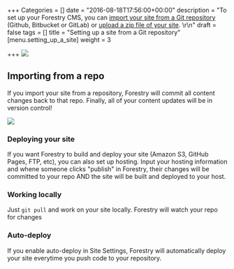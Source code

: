+++
Categories = []
date = "2016-08-18T17:56:00+00:00"
description = "To set up your Forestry CMS, you can [import your site from a Git repository](/docs/setting-up-a-site/setting-up-a-site-from-a-git-repository/) (Github, Bitbucket or GitLab) or [upload a zip file of your site](/docs/setting-up-a-site/uploading-a-zip-file/).  \r\n"
draft = false
tags = []
title = "Setting up a site from a Git repository"
[menu.setting_up_a_site]
weight = 3

+++
<img src="/docs/forestryio/images/Screen Shot 2016-08-18 at 10.48.54 AM.png" class="large center">

## Importing from a repo
If you import your site from a repository, Forestry will commit all content changes back to that repo.  Finally, all of your content updates will be in version control! 

![](/docs/forestryio/images/github-content-version-control-jekyll-hugo.png)

### Deploying your site
If you want Forestry to build and deploy your site (Amazon S3, GitHub Pages, FTP, etc), you can also set up hosting. Input your hosting information and whene someone clicks "publish" in Forestry, their changes will be committed to your repo AND the site will be built and deployed to your host. 

### Working locally 
Just <code>git pull</code> and work on your site locally. Forestry will watch your repo for changes

### Auto-deploy
If you enable auto-deploy in Site Settings, Forestry will automatically deploy your site everytime you push code to your repository.